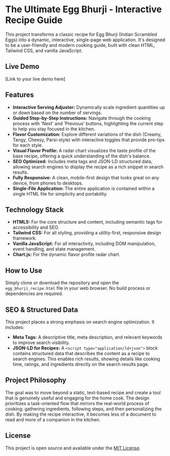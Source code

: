 # The Ultimate Egg Bhurji - Interactive Recipe Guide

This project transforms a classic recipe for Egg Bhurji (Indian Scrambled Eggs) into a dynamic, interactive, single-page web application. It's designed to be a user-friendly and modern cooking guide, built with clean HTML, Tailwind CSS, and vanilla JavaScript.

## Live Demo

[Link to your live demo here]

## Features

* **Interactive Serving Adjuster:** Dynamically scale ingredient quantities up or down based on the number of servings.
* **Guided Step-by-Step Instructions:** Navigate through the cooking process with 'Next' and 'Previous' buttons, highlighting the current step to help you stay focused in the kitchen.
* **Flavor Customization:** Explore different variations of the dish (Creamy, Tangy, Cheesy, Parsi-style) with interactive toggles that provide pro-tips for each style.
* **Visual Flavor Profile:** A radar chart visualizes the taste profile of the base recipe, offering a quick understanding of the dish's balance.
* **SEO Optimized:** Includes meta tags and JSON-LD structured data, allowing search engines to display the recipe as a rich snippet in search results.
* **Fully Responsive:** A clean, mobile-first design that looks great on any device, from phones to desktops.
* **Single-File Application:** The entire application is contained within a single HTML file for simplicity and portability.

## Technology Stack

* **HTML5:** For the core structure and content, including semantic tags for accessibility and SEO.
* **Tailwind CSS:** For all styling, providing a utility-first, responsive design framework.
* **Vanilla JavaScript:** For all interactivity, including DOM manipulation, event handling, and state management.
* **Chart.js:** For the dynamic flavor profile radar chart.

## How to Use

Simply clone or download the repository and open the `egg_bhurji_recipe.html` file in your web browser. No build process or dependencies are required.

## SEO & Structured Data

This project places a strong emphasis on search engine optimization. It includes:
* **Meta Tags:** A descriptive title, meta description, and relevant keywords to improve search visibility.
* **JSON-LD for Recipes:** A `<script type="application/ld+json">` block contains structured data that describes the content as a recipe to search engines. This enables rich results, showing details like cooking time, ratings, and ingredients directly on the search results page.

## Project Philosophy

The goal was to move beyond a static, text-based recipe and create a tool that is genuinely useful and engaging for the home cook. The design prioritizes a task-oriented flow that mirrors the real-world process of cooking: gathering ingredients, following steps, and then personalizing the dish. By making the recipe interactive, it becomes less of a document to read and more of a companion in the kitchen.

## License

This project is open source and available under the [MIT License](https://www.google.com/search?q=LICENSE).
